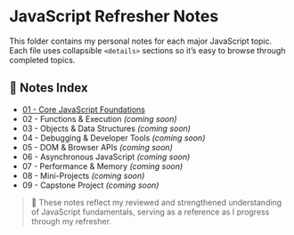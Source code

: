 # JavaScript Refresher Notes

This folder contains my personal notes for each major JavaScript topic.  
Each file uses collapsible `<details>` sections so it’s easy to browse through completed topics.

## 📂 Notes Index

-   [01 - Core JavaScript Foundations](01-core-foundations.md)
-   02 - Functions & Execution _(coming soon)_
-   03 - Objects & Data Structures _(coming soon)_
-   04 - Debugging & Developer Tools _(coming soon)_
-   05 - DOM & Browser APIs _(coming soon)_
-   06 - Asynchronous JavaScript _(coming soon)_
-   07 - Performance & Memory _(coming soon)_
-   08 - Mini-Projects _(coming soon)_
-   09 - Capstone Project _(coming soon)_

> 📝 These notes reflect my reviewed and strengthened understanding of JavaScript fundamentals, serving as a reference as I progress through my refresher.
